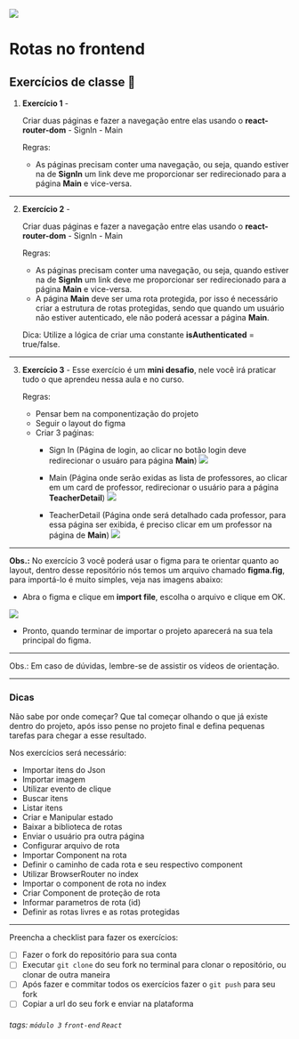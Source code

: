 ![](https://i.imgur.com/xG74tOh.png)

# Rotas no frontend

## Exercícios de classe 🏫

1. **Exercício 1** - 

    Criar duas páginas e fazer a navegação entre elas usando o **react-router-dom**
        - SignIn 
        - Main



    Regras:
    - As páginas precisam conter uma navegação, ou seja, quando estiver na de **SignIn** um link deve me proporcionar ser redirecionado para a página **Main** e vice-versa.


---


2. **Exercício 2** - 

    Criar duas páginas e fazer a navegação entre elas usando o **react-router-dom**
        - SignIn 
        - Main


    Regras:
    - As páginas precisam conter uma navegação, ou seja, quando estiver na de **SignIn** um link deve me proporcionar ser redirecionado para a página **Main** e vice-versa.
    - A página **Main** deve ser uma rota protegida, por isso é necessário criar a estrutura de rotas protegidas, sendo que quando um usuário não estiver autenticado, ele não poderá acessar a página **Main**.

    Dica: Utilize a lógica de criar uma constante **isAuthenticated** = true/false.


---

3. **Exercício 3** - Esse exercício é um **mini desafio**, nele você irá praticar tudo o que aprendeu nessa aula e no curso.
    
    Regras:
    - Pensar bem na componentização do projeto 
    - Seguir o layout do figma
    - Criar 3 paǵinas:
        - Sign In (Página de login, ao clicar no botão login deve redirecionar o usuáro para página **Main**)
        ![](https://i.imgur.com/l6zTOmS.png)
 
        - Main (Página onde serão exidas as lista de professores, ao clicar em um card de professor, redirecionar o usuário para a página **TeacherDetail**)
        ![](https://i.imgur.com/PgQFRNY.png)
 
        - TeacherDetail (Página onde será detalhado cada professor, para essa página ser exibida, é preciso clicar em um professor na página de **Main**)
        ![](https://i.imgur.com/I2hOJmx.png)


---
    


**Obs.:** No exercício 3 você poderá usar o figma para te orientar quanto ao layout, dentro desse repositório nós temos um arquivo chamado **figma.fig**, para importá-lo é muito simples, veja nas imagens abaixo:

- Abra o figma e clique em **import file**, escolha o arquivo e clique em OK.


![](https://i.imgur.com/5jKmg1r.jpg)

- Pronto, quando terminar de importar o projeto aparecerá na sua tela principal do figma.



---

Obs.: Em caso de dúvidas, lembre-se de assistir os vídeos de orientação.

---
### Dicas
Não sabe por onde começar? Que tal começar olhando o que já existe dentro do projeto, após isso pense no projeto final e defina pequenas tarefas para chegar a esse resultado.

Nos exercícios será necessário:

- Importar itens do Json
- Importar imagem
- Utilizar evento de clique
- Buscar itens
- Listar itens
- Criar e Manipular estado
- Baixar a biblioteca de rotas
- Enviar o usuário pra outra página 
- Configurar arquivo de rota
- Importar Component na rota
- Definir o caminho de cada rota e seu respectivo component
- Utilizar BrowserRouter no index
- Importar o component de rota no index
- Criar Component de proteção de rota
- Informar parametros de rota (id)
- Definir as rotas livres e as rotas protegidas

---
Preencha a checklist para fazer os exercícios:

-   [ ] Fazer o fork do repositório para sua conta
-   [ ] Executar `git clone` do seu fork no terminal para clonar o repositório, ou clonar de outra maneira
-   [ ] Após fazer e commitar todos os exercícios fazer o `git push` para seu fork
-   [ ] Copiar a url do seu fork e enviar na plataforma

###### tags: `módulo 3` `front-end` `React`

